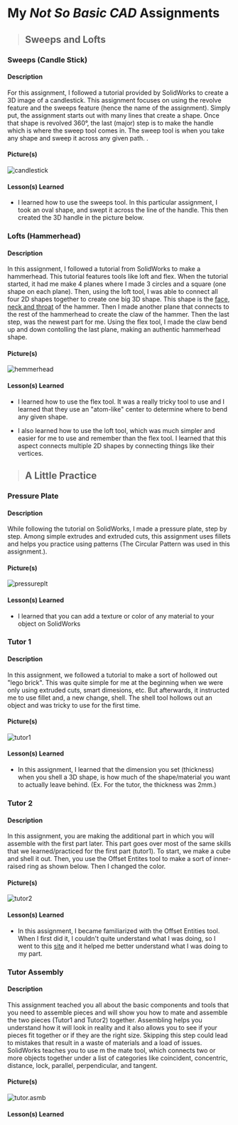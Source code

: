# My *Not So Basic CAD* Assignments

> ## Sweeps and Lofts
### Sweeps (Candle Stick)
#### Description
For this assignment, I followed a tutorial provided by SolidWorks to create a 3D image of a candlestick. This assignment focuses on using the revolve feature and the sweeps feature (hence the name of the assignment). Simply put, the assignment starts out with many lines that create a shape. Once that shape is revolved 360°, the last (major) step is to make the handle which is where the sweep tool comes in. The sweep tool is when you take any shape and sweep it across any given path. 
.
#### Picture(s)
![candlestick]()

#### Lesson(s) Learned
- I learned how to use the sweeps tool. In this particular assignment, I took an oval shape, and swept it across the line of the handle. This then created the 3D handle in the picture below.

### Lofts (Hammerhead)
#### Description
In this assignment, I followed a tutorial from SolidWorks to make a hammerhead. This tutorial features tools like loft and flex. When the tutorial started, it had me make 4 planes where I made 3 circles and a square (one shape on each plane). Then, using the loft tool, I was able to connect all four 2D shapes together to create one big 3D shape. This shape is the [face, neck and throat](https://www.homestratosphere.com/parts-of-hammer/) of the hammer. Then I made another plane that connects to the rest of the hammerhead to create the claw of the hammer. Then the last step, was the newest part for me. Using the flex tool, I made the claw bend up and down contolling the last plane, making an authentic hammerhead shape.

#### Picture(s)
![hemmerhead]()

#### Lesson(s) Learned
- I learned how to use the flex tool. It was a really tricky tool to use and I learned that they use an "atom-like" center to determine where to bend any given shape. 

- I also learned how to use the loft tool, which was much simpler and easier for me to use and remember than the flex tool.  I learned that this aspect connects multiple 2D shapes by connecting things like their vertices. 

> ## A Little Practice
### Pressure Plate
#### Description
While following the tutorial on SolidWorks, I made a pressure plate, step by step. Among simple extrudes and extruded cuts, this assignment uses fillets and helps you practice using patterns (The Circular Pattern was used in this assignment.). 

#### Picture(s)
![pressureplt]()

#### Lesson(s) Learned
- I learned that you can add a texture or color of any material to your object on SolidWorks

### Tutor 1
#### Description
In this assignment, we followed a tutorial to make a sort of hollowed out "lego brick". This was quite simple for me at the beginning when we were only using extruded cuts, smart dimesions, etc. But afterwards, it instructed me to use fillet and, a new change, shell. The shell tool hollows out an object and was tricky to use for the first time. 

#### Picture(s)
![tutor1]()

#### Lesson(s) Learned
- In this assignment, I learned that the dimension you set (thickness) when you shell a 3D shape, is how much of the shape/material you want to actually leave behind. (Ex. For the tutor, the thickness was 2mm.)

### Tutor 2
#### Description
In this assignment, you are making the additional part in which you will assemble with the first part later. This part goes over most of the same skills that we learned/practiced for the first part (tutor1). To start, we make a cube and shell it out. Then, you use the Offset Entites tool to make a sort of inner-raised ring as shown below. Then I changed the color. 

#### Picture(s)
![tutor2]()

#### Lesson(s) Learned 
- In this assignment, I became familiarized with the Offset Entities tool. When I first did it, I couldn't quite understand what I was doing, so I went to this [site](https://www.javelin-tech.com/blog/2015/09/solidworks-2016-offset-entities/) and it helped me better understand what I was doing to my part.

### Tutor Assembly
#### Description
This assignment teached you all about the basic components and tools that you need to assemble pieces and will show you how to mate and assemble the two pieces (Tutor1 and Tutor2) together. Assembling helps you understand how it will look in reality and it also allows you to see if your pieces fit together or if they are the right size. Skipping this step could lead to mistakes that result in a waste of materials and a load of issues. SolidWorks teaches you to use m the mate tool, which connects two or more objects together under a list of categories like coincident, concentric, distance, lock, parallel, perpendicular, and tangent. 

#### Picture(s)
![tutor.asmb]()

#### Lesson(s) Learned
